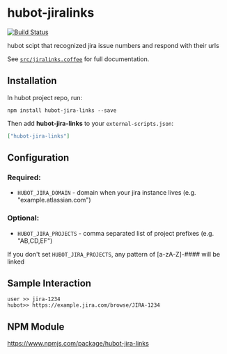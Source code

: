 # hubot-jiralinks

[![Build Status](https://travis-ci.org/bdashrad/hubot-jiralinks.svg?branch=master)](https://travis-ci.org/bdashrad/hubot-jiralinks)

hubot scipt that recognized jira issue numbers and respond with their urls

See [`src/jiralinks.coffee`](src/jiralinks.coffee) for full documentation.

## Installation

In hubot project repo, run:

`npm install hubot-jira-links --save`

Then add **hubot-jira-links** to your `external-scripts.json`:

```json
["hubot-jira-links"]
```

## Configuration
### Required:
* `HUBOT_JIRA_DOMAIN` - domain when your jira instance lives (e.g. "example.atlassian.com")
### Optional:
* `HUBOT_JIRA_PROJECTS` - comma separated list of project prefixes (e.g. "AB,CD,EF")

If you don't set `HUBOT_JIRA_PROJECTS`, any pattern of [a-zA-Z]-#### will be linked

## Sample Interaction

```
user >> jira-1234
hubot>> https://example.jira.com/browse/JIRA-1234
```

## NPM Module

https://www.npmjs.com/package/hubot-jira-links
